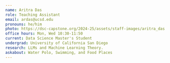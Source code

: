 ```yaml
---
name: Aritra Das
role: Teaching Assistant
email: ardas@ucsd.edu
pronouns: he/him
photo: https://dsc-capstone.org/2024-25/assets/staff-images/aritra_das.jpeg
office hours: Mon, Wed 10:30-11:50
current: Data Science Master's Student
undergrad: University of California San Diego 
research: LLMs and Machine Learning Theory. 
askabout: Water Polo, Swimming, and Food Places 
---
```

